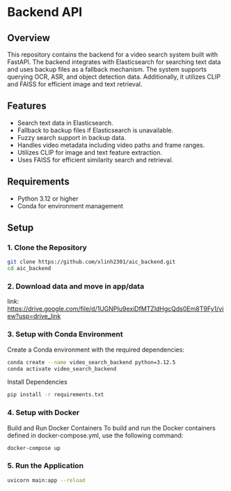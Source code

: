# Backend API

## Overview

This repository contains the backend for a video search system built with FastAPI. The backend integrates with Elasticsearch for searching text data and uses backup files as a fallback mechanism. The system supports querying OCR, ASR, and object detection data. Additionally, it utilizes CLIP and FAISS for efficient image and text retrieval.

## Features

- Search text data in Elasticsearch.
- Fallback to backup files if Elasticsearch is unavailable.
- Fuzzy search support in backup data.
- Handles video metadata including video paths and frame ranges.
- Utilizes CLIP for image and text feature extraction.
- Uses FAISS for efficient similarity search and retrieval.

## Requirements

- Python 3.12 or higher
- Conda for environment management

## Setup

### 1. Clone the Repository

```bash
git clone https://github.com/xlinh2301/aic_backend.git
cd aic_backend
```
### 2. Download data and move in app/data
link: https://drive.google.com/file/d/1UGNPIu9exiDfMTZldHgcQds0Em8T9Fy1/view?usp=drive_link

### 3. Setup with Conda Environment
Create a Conda environment with the required dependencies:

```bash
conda create --name video_search_backend python=3.12.5
conda activate video_search_backend
```

Install Dependencies
```bash
pip install -r requirements.txt
```

### 4. Setup with Docker
Build and Run Docker Containers
To build and run the Docker containers defined in docker-compose.yml, use the following command:
```bash
docker-compose up
```

### 5. Run the Application
```bash
uvicorn main:app --reload
```



